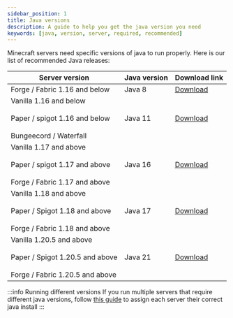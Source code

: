 ```yaml
---
sidebar_position: 1
title: Java versions
description: A guide to help you get the java version you need
keywords: [java, version, server, required, recommended]
---
```



Minecraft servers need specific versions of java to run properly. Here is our list of recommended Java releases:

| Server version                                                                    | Java version | Download link                                                          |
|-----------------------------------------------------------------------------------|--------------|------------------------------------------------------------------------|
| Forge / Fabric 1.16 and below                                                              | Java 8       | [Download](https://adoptium.net/?variant=openjdk8&jvmVariant=hotspot)  |
| Vanilla 1.16 and below<br></br>Paper / spigot 1.16 and below<br></br>Bungeecord / Waterfall | Java 11      | [Download](https://adoptium.net/?variant=openjdk11&jvmVariant=hotspot) |
| Vanilla 1.17 and above<br></br>Paper / spigot 1.17 and above<br></br>Forge / Fabric 1.17 and above   | Java 16      | [Download](https://adoptium.net/?variant=openjdk16&jvmVariant=hotspot) |
| Vanilla 1.18 and above<br></br>Paper / Spigot 1.18 and above<br></br>Forge / Fabric 1.18 and above     | Java 17      | [Download](https://adoptium.net/?variant=openjdk17&jvmVariant=hotspot) |
| Vanilla 1.20.5 and above<br></br>Paper / Spigot 1.20.5 and above<br></br>Forge / Fabric 1.20.5 and above     | Java 21      | [Download](https://adoptium.net/?variant=openjdk17&jvmVariant=hotspot) |

:::info Running different versions
If you run multiple servers that require different java versions, follow [this guide](/advanced/java-path-update#-per-server) to assign each server their correct java install
:::
